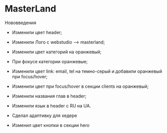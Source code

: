 # MasterLand
 
Нововведения 

- Изменили цвет header;

- Изменили Лого с webstudio --> masterland;

- Изменили цвет категорий на оранжевый;

- При фокусе категории оранжевые;

- Изменили цвет link: email, tel на темно-серый и добавили оранжевый при focus/hover;

- Изменили цвет при focus/hover в секции clients на оранжевый;

- Изменили названия глав в header;

- Изменили язык в header с RU на UA.

- Сделал адаптивку для хедере

- Изменил цвет кнопки в секции hero
